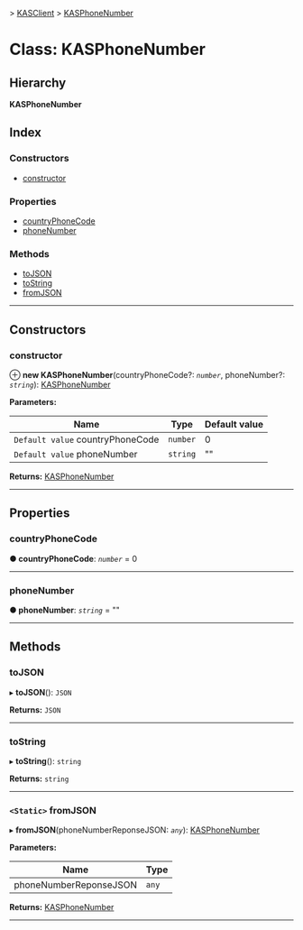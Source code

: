 [](../README.md) > [KASClient](../modules/kasclient.md) > [KASPhoneNumber](../classes/kasclient.kasphonenumber.md)

# Class: KASPhoneNumber

## Hierarchy

**KASPhoneNumber**

## Index

### Constructors

* [constructor](kasclient.kasphonenumber.md#constructor)


### Properties

* [countryPhoneCode](kasclient.kasphonenumber.md#countryphonecode)
* [phoneNumber](kasclient.kasphonenumber.md#phonenumber)


### Methods

* [toJSON](kasclient.kasphonenumber.md#tojson)
* [toString](kasclient.kasphonenumber.md#tostring)
* [fromJSON](kasclient.kasphonenumber.md#fromjson)



---

## Constructors

<a id="constructor"></a>

###  constructor

⊕ **new KASPhoneNumber**(countryPhoneCode?: *`number`*, phoneNumber?: *`string`*): [KASPhoneNumber](kasclient.kasphonenumber.md)

**Parameters:**

| Name | Type | Default value |
| ------ | ------ | ------ |
| `Default value` countryPhoneCode | `number` | 0 |
| `Default value` phoneNumber | `string` | &quot;&quot; |

**Returns:** [KASPhoneNumber](kasclient.kasphonenumber.md)

___

## Properties

<a id="countryphonecode"></a>

###  countryPhoneCode

**● countryPhoneCode**: *`number`* = 0

___
<a id="phonenumber"></a>

###  phoneNumber

**● phoneNumber**: *`string`* = ""

___

## Methods

<a id="tojson"></a>

###  toJSON

▸ **toJSON**(): `JSON`

**Returns:** `JSON`

___
<a id="tostring"></a>

###  toString

▸ **toString**(): `string`

**Returns:** `string`

___
<a id="fromjson"></a>

### `<Static>` fromJSON

▸ **fromJSON**(phoneNumberReponseJSON: *`any`*): [KASPhoneNumber](kasclient.kasphonenumber.md)

**Parameters:**

| Name | Type |
| ------ | ------ |
| phoneNumberReponseJSON | `any` |

**Returns:** [KASPhoneNumber](kasclient.kasphonenumber.md)

___

